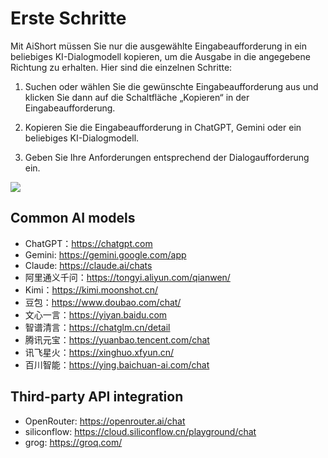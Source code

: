 # Erste Schritte

Mit AiShort müssen Sie nur die ausgewählte Eingabeaufforderung in ein beliebiges KI-Dialogmodell kopieren, um die Ausgabe in die angegebene Richtung zu erhalten. Hier sind die einzelnen Schritte:

1. Suchen oder wählen Sie die gewünschte Eingabeaufforderung aus und klicken Sie dann auf die Schaltfläche „Kopieren“ in der Eingabeaufforderung.

2. Kopieren Sie die Eingabeaufforderung in ChatGPT, Gemini oder ein beliebiges KI-Dialogmodell.

3. Geben Sie Ihre Anforderungen entsprechend der Dialogaufforderung ein.

![](https://img.newzone.top/gif/how-to-use-aishort.gif?imageMogr2/format/webp)

## Common AI models

- ChatGPT：https://chatgpt.com
- Gemini: https://gemini.google.com/app
- Claude: https://claude.ai/chats
- 阿里通义千问：https://tongyi.aliyun.com/qianwen/
- Kimi：https://kimi.moonshot.cn/
- 豆包：https://www.doubao.com/chat/
- 文心一言：https://yiyan.baidu.com
- 智谱清言：https://chatglm.cn/detail
- 腾讯元宝：https://yuanbao.tencent.com/chat
- 讯飞星火：https://xinghuo.xfyun.cn/
- 百川智能：https://ying.baichuan-ai.com/chat

## Third-party API integration

- OpenRouter: https://openrouter.ai/chat
- siliconflow: https://cloud.siliconflow.cn/playground/chat
- grog: https://groq.com/
